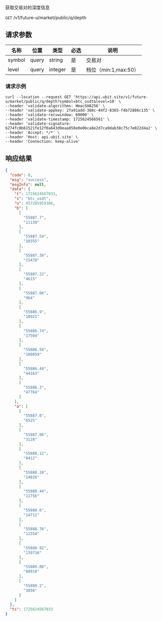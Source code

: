 获取交易对的深度信息

`GET` /v1/future-u/market/public/q/depth

## 请求参数

| 名称   | 位置  | 类型    | 必选 | 说明                 |
| ------ | ----- | ------- | ---- | -------------------- |
| symbol | query | string  | 是   | 交易对               |
| level  | query | integer | 是   | 档位（min:1,max:50） |

### 请求示例

```shell
curl --location --request GET 'https://api.ubit.site/v1/future-u/market/public/q/depth?symbol=btc_usdt&level=10' \
--header 'validate-algorithms: HmacSHA256' \
--header 'validate-appkey: 2fa91add-388c-44f2-8365-f4b72886c135' \
--header 'validate-recvwindow: 60000' \
--header 'validate-timestamp: 1725624566561' \
--header 'validate-signature: 6274fc8b61521fe12f0a643d9eaa858e0e0bca8e2d7ca9dab38c75c7e022d4a2' \
--header 'Accept: */*' \
--header 'Host: api.ubit.site' \
--header 'Connection: keep-alive'
```

## 响应结果

```json
{
  "code": 0,
  "msg": "success",
  "msgInfo": null,
  "data": {
    "t": 1725624567033,
    "s": "btc_usdt",
    "u": 957285959306,
    "b": [
      [
        "55887.7",
        "11139"
      ],
      [
        "55887.54",
        "10355"
      ],
      [
        "55887.38",
        "15478"
      ],
      [
        "55887.22",
        "4615"
      ],
      [
        "55887.06",
        "964"
      ],
      [
        "55886.9",
        "10921"
      ],
      [
        "55886.74",
        "17504"
      ],
      [
        "55886.58",
        "100859"
      ],
      [
        "55886.44",
        "44163"
      ],
      [
        "55886.3",
        "47764"
      ]
    ],
    "a": [
      [
        "55887.8",
        "6525"
      ],
      [
        "55887.96",
        "3128"
      ],
      [
        "55888.12",
        "8412"
      ],
      [
        "55888.28",
        "14826"
      ],
      [
        "55888.44",
        "11756"
      ],
      [
        "55888.6",
        "14711"
      ],
      [
        "55888.76",
        "11554"
      ],
      [
        "55888.92",
        "139716"
      ],
      [
        "55889.06",
        "88918"
      ],
      [
        "55889.2",
        "3856"
      ]
    ]
  },
  "ts": 1725624567033
}
```

